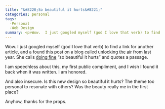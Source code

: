 ```yaml
---
title: "&#8220;So beautiful it hurts&#8221;"
categories: personal
tags:
  -Personal
  -Web Design
summary: <p>Wow.  I just googled myself (god I love that verb) to find a link for another article, and a found <a href="http://pericat.ca/unlock/archives/2004/03/09/surfing-while-drinking-beer/">this post</a> on a blog called <a href="http://pericat.ca/unlock/">unlocking the air</a> from last year.</p>
---
```

<p>Wow.  I just googled myself (god I love that verb) to find a link for another article, and a found <a href="http://pericat.ca/unlock/archives/2004/03/09/surfing-while-drinking-beer/">this post</a> on a blog called <a href="http://pericat.ca/unlock/">unlocking the air</a> from last year.  She calls <a href="http://doingfine.org">doing fine</a> &#8220;so beautiful it hurts&#8221; and quotes a passage.</p>

<p>I am speechless about this, my first public compliment, and I wish I found it back when it was written.  I am honored.</p>

<p>And also insecure.  Is this new design so beautiful it hurts?  The theme too personal to resonate with others?  Was the beauty really me in the first place?</p>

<p>Anyhow, thanks for the props.</p>
